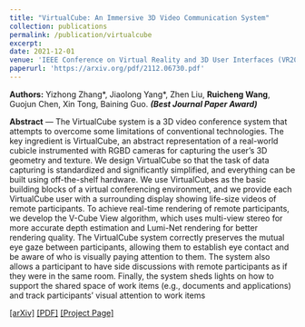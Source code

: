 ```yaml
---
title: "VirtualCube: An Immersive 3D Video Communication System"
collection: publications
permalink: /publication/virtualcube
excerpt: 
date: 2021-12-01
venue: 'IEEE Conference on Virtual Reality and 3D User Interfaces (VR2022) (& IEEE TVCG)'
paperurl: 'https://arxiv.org/pdf/2112.06730.pdf'
---
```

**Authors:** Yizhong Zhang\*, Jiaolong Yang\*, Zhen Liu, **Ruicheng Wang**, Guojun Chen, Xin Tong, Baining Guo. ***(Best Journal Paper Award)*** 

**Abstract** — The VirtualCube system is a 3D video conference system that attempts to overcome some limitations of conventional
technologies. The key ingredient is VirtualCube, an abstract representation of a real-world cubicle instrumented with RGBD cameras
for capturing the user’s 3D geometry and texture. We design VirtualCube so that the task of data capturing is standardized and
significantly simplified, and everything can be built using off-the-shelf hardware. We use VirtualCubes as the basic building blocks of a
virtual conferencing environment, and we provide each VirtualCube user with a surrounding display showing life-size videos of remote
participants. To achieve real-time rendering of remote participants, we develop the V-Cube View algorithm, which uses multi-view
stereo for more accurate depth estimation and Lumi-Net rendering for better rendering quality. The VirtualCube system correctly
preserves the mutual eye gaze between participants, allowing them to establish eye contact and be aware of who is visually paying
attention to them. The system also allows a participant to have side discussions with remote participants as if they were in the same
room. Finally, the system sheds lights on how to support the shared space of work items (e.g., documents and applications) and track
participants’ visual attention to work items

[\[arXiv\]](https://arxiv.org/pdf/2112.06730.pdf) [\[PDF\]](https://arxiv.org/pdf/2112.06730.pdf) [\[Project Page\]](https://www.microsoft.com/en-us/research/project/virtualcube/)
